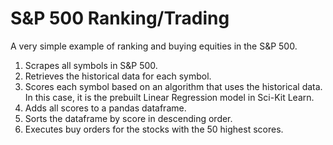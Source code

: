 # S&P 500 Ranking/Trading
A very simple example of ranking and buying equities in the S&amp;P 500.

1. Scrapes all symbols in S&P 500.
2. Retrieves the historical data for each symbol.
3. Scores each symbol based on an algorithm that uses the historical data. In this case, it is the prebuilt Linear Regression model in Sci-Kit Learn.
4. Adds all scores to a pandas dataframe.
5. Sorts the dataframe by score in descending order.
6. Executes buy orders for the stocks with the 50 highest scores.
